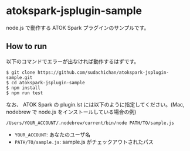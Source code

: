 # atokspark-jsplugin-sample

node.js で動作する ATOK Spark プラグインのサンプルです。

## How to run

以下のコマンドでエラーが出なければ動作するはずです。
```
$ git clone https://github.com/sudachichan/atokspark-jsplugin-sample.git
$ cd atokspark-jsplugin-sample
$ npm install
$ npm run test
```

なお、 ATOK Spark の plugin.lst には以下のように指定してください。(Mac, nodebrew で node.js をインストールしている場合の例)
```
/Users/YOUR_ACCOUNT/.nodebrew/current/bin/node PATH/TO/sample.js
```
- `YOUR_ACCOUNT`: あなたのユーザ名
- `PATH/TO/sample.js`: sample.js がチェックアウトされたパス
